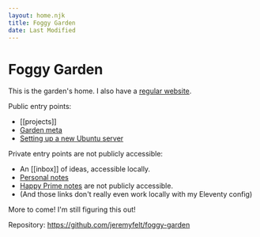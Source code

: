 ```yaml
---
layout: home.njk
title: Foggy Garden
date: Last Modified
---
```


# Foggy Garden

This is the garden's home. I also have a [regular website](https://jeremyfelt.com).

Public entry points:
* [[projects]]
* [Garden meta](meta)
* [Setting up a new Ubuntu server](new-server)

Private entry points are not publicly accessible:
* An [[inbox]] of ideas, accessible locally.
* [Personal notes](personal/index.md)
* [Happy Prime notes](happy-prime/index.md) are not publicly accessible.
* (And those links don't really even work locally with my Eleventy config)

More to come! I'm still figuring this out!

Repository: https://github.com/jeremyfelt/foggy-garden
